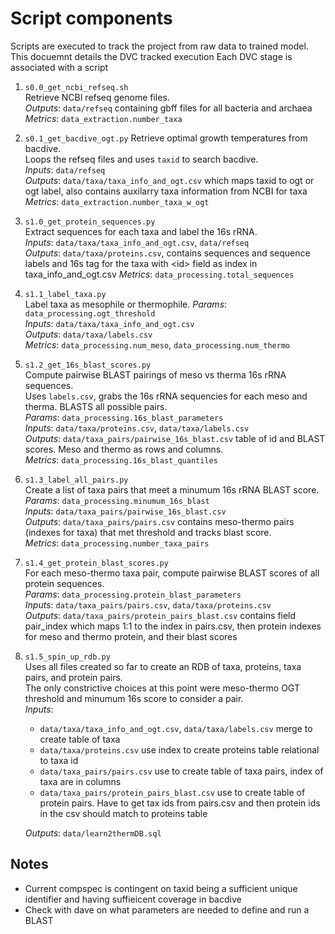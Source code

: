 # Script components
Scripts are executed to track the project from raw data to trained model. This docuemnt details the DVC tracked execution
Each DVC stage is associated with a script

1. `s0.0_get_ncbi_refseq.sh`  
    Retrieve NCBI refseq genome files.  
    _Outputs_: `data/refseq` containing gbff files for all bacteria and archaea  
    _Metrics_: `data_extraction.number_taxa`  
2. `s0.1_get_bacdive_ogt.py`
    Retrieve optimal growth temperatures from bacdive.  
    Loops the refseq files and uses `taxid` to search bacdive.  
    _Inputs_: `data/refseq`  
    _Outputs_: `data/taxa/taxa_info_and_ogt.csv` which maps taxid to ogt or ogt label, also contains auxilarry taxa information from NCBI for taxa  
    _Metrics_: `data_extraction.number_taxa_w_ogt`  
3. `s1.0_get_protein_sequences.py`  
    Extract sequences for each taxa and label the 16s rRNA.  
    _Inputs_: `data/taxa/taxa_info_and_ogt.csv`, `data/refseq`  
    _Outputs_: `data/taxa/proteins.csv`, contains sequences and sequence labels and 16s tag for the taxa with \<id\> field as index in taxa_info_and_ogt.csv
    _Metrics_: `data_processing.total_sequences`  
4. `s1.1_label_taxa.py`  
    Label taxa as mesophile or thermophile.
    _Params_: `data_processing.ogt_threshold`  
    _Inputs_: `data/taxa/taxa_info_and_ogt.csv`   
    _Outputs_: `data/taxa/labels.csv`  
    _Metrics_: `data_processing.num_meso`, `data_processing.num_thermo`  
5. `s1.2_get_16s_blast_scores.py`  
    Compute pairwise BLAST pairings of meso vs therma 16s rRNA sequences.   
    Uses `labels.csv`, grabs the 16s rRNA sequencies for each meso and therma. BLASTS all possible pairs.  
    _Params_: `data_processing.16s_blast_parameters`   
    _Inputs_: `data/taxa/proteins.csv`, `data/taxa/labels.csv`  
    _Outputs_: `data/taxa_pairs/pairwise_16s_blast.csv` table of id and BLAST scores. Meso and thermo as rows and columns.  
    _Metrics_: `data_processing.16s_blast_quantiles`  
6. `s1.3_label_all_pairs.py`  
    Create a list of taxa pairs that meet a minumum 16s rRNA BLAST score.  
    _Params_: `data_processing.minumum_16s_blast`  
    _Inputs_: `data/taxa_pairs/pairwise_16s_blast.csv`  
    _Outputs_: `data/taxa_pairs/pairs.csv` contains meso-thermo pairs (indexes for taxa) that met threshold and tracks blast score.  
    _Metrics_: `data_processing.number_taxa_pairs`
7. `s1.4_get_protein_blast_scores.py`  
    For each meso-thermo taxa pair, compute pairwise BLAST scores of all protein sequences.  
    _Params_: `data_processing.protein_blast_parameters`  
    _Inputs_: `data/taxa_pairs/pairs.csv`, `data/taxa/proteins.csv`  
    _Outputs_: `data/taxa_pairs/protein_pairs_blast.csv` contains field pair_index which maps 1:1 to the index in pairs.csv, then protein indexes for meso and thermo protein, and their blast scores  
8. `s1.5_spin_up_rdb.py`  
    Uses all files created so far to create an RDB of taxa, proteins, taxa pairs, and protein pairs.  
    The only constrictive choices at this point were meso-thermo OGT threshold and minumum 16s score to consider a pair.  
    _Inputs_:  
    - `data/taxa/taxa_info_and_ogt.csv`, `data/taxa/labels.csv` merge to create table of taxa
    - `data/taxa/proteins.csv` use index to create proteins table relational to taxa id
    - `data/taxa_pairs/pairs.csv` use to create table of taxa pairs, index of taxa are in columns
    - `data/taxa_pairs/protein_pairs_blast.csv` use to create table of protein pairs. Have to get tax ids from pairs.csv and then protein ids in the csv should match to proteins table

    _Outputs_: `data/learn2thermDB.sql`

## Notes
- Current compspec is contingent on taxid being a sufficient unique identifier and having suffieicent coverage in bacdive
- Check with dave on what parameters are needed to define and run a BLAST